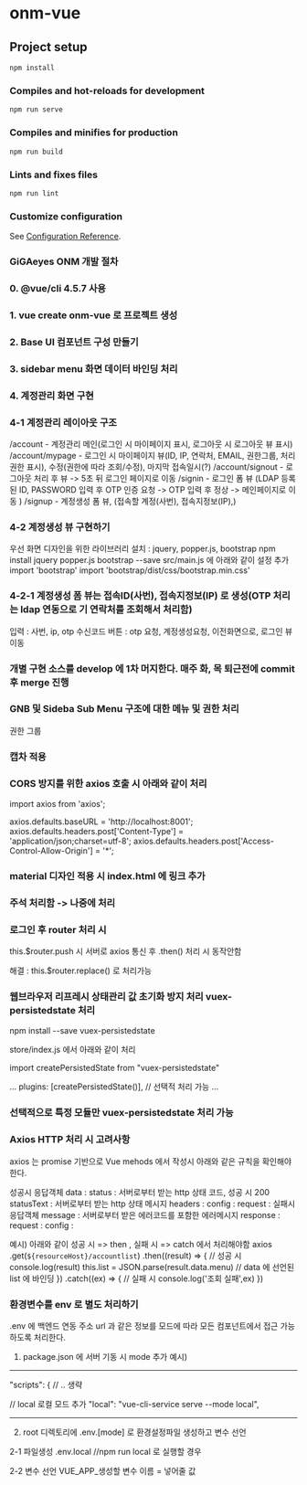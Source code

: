 # onm-vue

## Project setup
```
npm install
```

### Compiles and hot-reloads for development
```
npm run serve
```

### Compiles and minifies for production
```
npm run build
```

### Lints and fixes files
```
npm run lint
```

### Customize configuration
See [Configuration Reference](https://cli.vuejs.org/config/).

### GiGAeyes ONM 개발 절차 
### 0. @vue/cli 4.5.7 사용 
### 1. vue create onm-vue 로 프로젝트 생성

### 2. Base UI 컴포넌트 구성 만들기 

### 3. sidebar menu 화면 데이터 바인딩 처리

### 4. 계정관리 화면 구현
### 4-1 계정관리 레이아웃 구조

/account  - 계정관리 메인(로그인 시 마이페이지 표시, 로그아웃 시 로그아웃 뷰 표시)
/account/mypage - 로그인 시 마이페이지 뷰(ID, IP, 연락처, EMAIL, 권한그룹, 처리권한 표시), 수정(권한에 따라 조회/수정), 마지막 접속일시(?)
/account/signout - 로그아웃 처리 후 뷰 -> 5초 뒤 로그인 페이지로 이동
/signin  - 로그인 폼 뷰 (LDAP 등록된 ID, PASSWORD 입력 후 OTP 인증 요청 -> OTP 입력 후 정상 -> 메인페이지로 이동  )
/signup  - 계정생성 폼 뷰, (접속할 계정(사번), 접속지정보(IP),)

### 4-2 계정생성 뷰 구현하기

우선 화면 디자인을 위한 라이브러리 설치 : jquery, popper.js, bootstrap
npm install jquery popper.js bootstrap --save
src/main.js 에 아래와 같이 설정 추가
import 'bootstrap'
import 'bootstrap/dist/css/bootstrap.min.css'

### 4-2-1 계정생성 폼 뷰는 접속ID(사번), 접속지정보(IP) 로 생성(OTP 처리는 ldap 연동으로 기 연락처를 조회해서 처리함)
입력 : 사번, ip, otp 수신코드
버튼 : otp 요청, 계정생성요청, 이전화면으로, 로그인 뷰 이동

### 개별 구현 소스를 develop 에 1차 머지한다. 매주 화, 목 퇴근전에 commit 후 merge 진행

### GNB 및 Sideba Sub Menu 구조에 대한 메뉴 및 권한 처리 ###
권한 그룹

### 캡차 적용 ###

### CORS 방지를 위한 axios 호출 시 아래와 같이 처리 ### 

import axios from 'axios';

axios.defaults.baseURL = 'http://localhost:8001';
axios.defaults.headers.post['Content-Type'] = 'application/json;charset=utf-8';
axios.defaults.headers.post['Access-Control-Allow-Origin'] = '*';

### material 디자인 적용 시 index.html 에 링크 추가 ###

<!-- <link rel="stylesheet" href="https://cdnjs.cloudflare.com/ajax/libs/materialize/1.0.0/css/materialize.min.css"> -->

### 주석 처리함 -> 나중에 처리

### 로그인 후 router 처리 시 
this.$router.push 시 서버로 axios 통신 후 .then() 처리 시 동작안함

해결 : this.$router.replace() 로 처리가능 


### 웹브라우저 리프레시 상태관리 값 초기화 방지 처리 vuex-persistedstate 처리
npm install --save vuex-persistedstate

store/index.js 에서 아래와 같이 처리

import createPersistedState from "vuex-persistedstate"

...
plugins: [createPersistedState()],  // 선택적 처리 가능 
...

### 선택적으로 특정 모듈만 vuex-persistedstate 처리 가능

### Axios HTTP 처리 시 고려사항

axios 는 promise 기반으로 Vue mehods 에서 작성시 아래와 같은 규칙을 확인해야한다.

성공시 응답객체
  data : 
  status : 서버로부터 받는 http 상태 코드, 성공 시 200
  statusText : 서버로부터 받는 http 상태 메시지
  headers : 
  config : 
  request :
실패시 응답객체
  message : 서버로부터 받은 에러코드를 포함한 에러메시지
  response :
  request :
  config : 

예시) 아래와 같이 성공 시 => then , 실패 시 => catch 에서 처리해야함
axios
    .get(`${resourceHost}/accountlist`)
    .then((result) => {  // 성공 시
        console.log(result)
        this.list = JSON.parse(result.data.menu)  // data 에 선언된 list 에 바인딩
    })
    .catch((ex) => {  // 실패 시
        console.log('조회 실패',ex)
    })


### 환경변수를 env 로 별도 처리하기 

.env 에 백엔드 연동 주소 url 과 같은 정보를 모드에 따라 모든 컴포넌트에서 접근 가능하도록 처리한다.

1. package.json 에 서버 기동 시 mode 추가
예시)
-----------------------------------------
"scripts": {
   // .. 생략
  
   // local 로컬 모드 추가
  "local": "vue-cli-service serve --mode local",

-----------------------------------------
2. root 디렉토리에 .env.[mode] 로 환경설정파일 생성하고 변수 선언

2-1 파일생성
.env.local  //npm run local 로 실행할 경우

2-2 변수 선언 
VUE_APP_생성할 변수 이름 = 넣어줄 값


